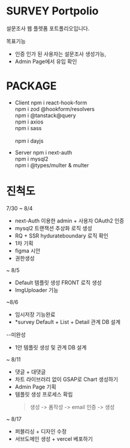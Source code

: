 # SURVEY Portpolio

설문조사 웹 플렛폼 포트폴리오입니다.

목표기능

- 인증 인가 된 사용자는 설문조사 생성가능,
- Admin Page에서 유입 확인

# PACKAGE

- Client
  npm i react-hook-form<br>
  npm i zod @hookform/resolvers<br>
  npm i @tanstack@query<br>
  npm i axios<br>
  npm i sass<br><br>
  npm i dayjs

- Server
  npm i next-auth<br>
  npm i mysql2<br>
  npm i @types/multer & multer

# 진척도

7/30 ~ 8/4

- next-Auth 이용한 admin + 사용자 OAuth2 인증
- mysql2 트랜잭션 추상화 로직 생성
- RQ + SSR hydurateboundary 로직 확인
- 1차 기획
- figma 시안
- 권한생성

~ 8/5

- Default 템플릿 생성 FRONT 로직 생성
- ImgUploader 기능

~8/6

- 임시저장 기능완료
- \*survey Default + List + Detail 관계 DB 설계

--미완성

- 1안 템플릿 생성 및 관계 DB 설계

~ 8/11

- 댓글 + 대댓글
- 차트 라이브러리 없이 GSAP로 Chart 생성하기
- Admin Page 기획
- 템플릿 생성 프로세스 확립
  > 생성 -> 폼작성 -> email 인증 -> 생성

~ 8/17

- 퍼블리싱 + 디자인 수정
- 서브도메인 생성 + vercel 베포하기
